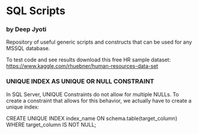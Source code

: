 # SQL Scripts
### by Deep Jyoti

Repository of useful generic scripts and constructs that can be used for any MSSQL database.

To test code and see results download this free HR sample dataset: https://www.kaggle.com/rhuebner/human-resources-data-set

### UNIQUE INDEX AS UNIQUE OR NULL CONSTRAINT

In SQL Server, UNIQUE Constraints do not allow for multiple NULLs. To create a constraint that allows for this behavior, we actually have to create a unique index:

CREATE UNIQUE INDEX index_name ON schema.table(target_column) WHERE target_column IS NOT NULL;
